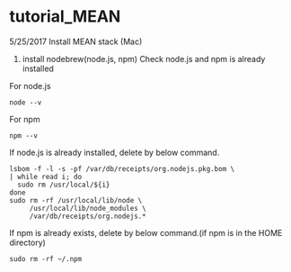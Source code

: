 # tutorial_MEAN

5/25/2017
Install MEAN stack (Mac)
1. install nodebrew(node.js, npm)
Check node.js and npm is already installed

For node.js
```
node --v
```
For npm
```
npm --v
```

If node.js is already installed, delete by below command.
```
lsbom -f -l -s -pf /var/db/receipts/org.nodejs.pkg.bom \
| while read i; do
  sudo rm /usr/local/${i}
done
sudo rm -rf /usr/local/lib/node \
     /usr/local/lib/node_modules \
     /var/db/receipts/org.nodejs.*
```
If npm is already exists, delete by below command.(if npm is in the HOME directory)
```
sudo rm -rf ~/.npm
```
